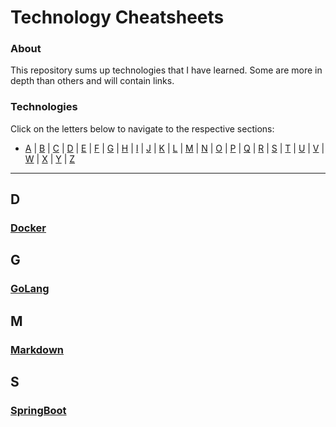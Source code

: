 # Technology Cheatsheets

### About
This repository sums up technologies that I have learned. Some are more in depth than others and will contain links.

### Technologies

Click on the letters below to navigate to the respective sections:

- [A](#a) | [B](#b) | [C](#c) | [D](#d) | [E](#e) | [F](#f) | [G](#g) | [H](#h) | [I](#i) | [J](#j) | [K](#k) | [L](#l) | [M](#m) | [N](#n) | [O](#o) | [P](#p) | [Q](#q) | [R](#r) | [S](#s) | [T](#t) | [U](#u) | [V](#v) | [W](#w) | [X](#x) | [Y](#y) | [Z](#z)

---

## D

### [Docker](technologies/docker/Docker.md)

## G

### [GoLang](technologies/GoLang.md)

## M

### [Markdown](technologies/Markdown.md)

## S

### [SpringBoot](technologies/SpringBoot.md)
